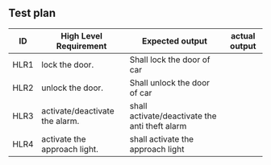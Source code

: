 ## Test plan

| ID | High Level Requirement | Expected output | actual output|
|---|---|---|---|
| HLR1 |lock the door. | Shall lock the door of car | 
| HLR2 |unlock the door. | Shall unlock the door of car |
| HLR3 |activate/deactivate the alarm. | shall activate/deactivate the anti theft alarm |
| HLR4 |activate the approach light. | shall activate the approach light |
